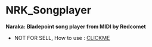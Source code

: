 # NRK_Songplayer
**Naraka: Bladepoint song player from MIDI by Redcomet**
- NOT FOR SELL,
How to use : [CLICKME](https://www.youtube.com/channel/UCUL1zoQG6k7rBKwNGBXbFng)
